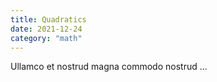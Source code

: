 ```yaml
---
title: Quadratics
date: 2021-12-24
category: "math"
---
```


Ullamco et nostrud magna commodo nostrud ...
